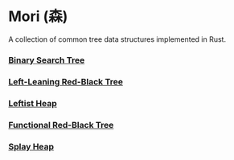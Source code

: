 # Mori (森)

A collection of common tree data structures implemented in Rust.

### [Binary Search Tree][bst]

### [Left-Leaning Red-Black Tree][rbt]

### [Leftist Heap][lh]

### [Functional Red-Black Tree][f-rbt]

### [Splay Heap][sh]

[bst]: binary_search_tree/
[rbt]: red_black_tree/
[lh]: leftist_heap/
[f-rbt]: functional_rbt/
[sh]: splay_heap/
